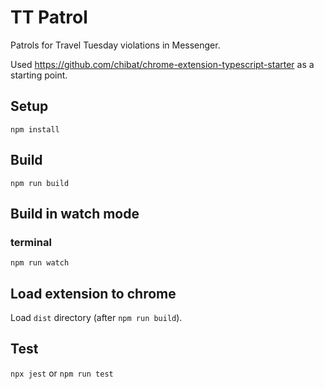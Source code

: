 # TT Patrol

Patrols for Travel Tuesday violations in Messenger.

Used https://github.com/chibat/chrome-extension-typescript-starter as a starting point.


## Setup

```
npm install
```

## Build

```
npm run build
```

## Build in watch mode

### terminal

```
npm run watch
```

## Load extension to chrome

Load `dist` directory (after `npm run build`).

## Test
`npx jest` or `npm run test`
